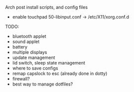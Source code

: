 Arch post install scripts, and config files

- enable touchpad
50-libinput.conf -> /etc/X11/xorg.conf.d

TODO:
- bluetooth applet
- sound applet
- battery
- multiple displays
- update management
- lid switch, sleep state management
- where to save configs
- remap capslock to esc (already done in dotty)
- firewall?
- best way to manage dotfiles?
